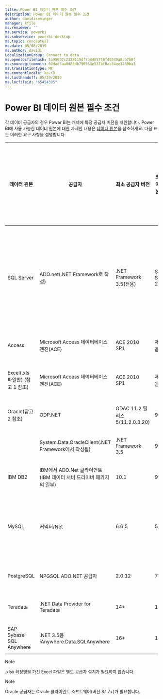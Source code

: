 ```yaml
---
title: Power BI 데이터 원본 필수 조건
description: Power BI 데이터 원본 필수 조건
author: davidiseminger
manager: kfile
ms.reviewer: ''
ms.service: powerbi
ms.subservice: powerbi-desktop
ms.topic: conceptual
ms.date: 05/08/2019
ms.author: davidi
LocalizationGroup: Connect to data
ms.openlocfilehash: 5a95607c2328115df7b4485756f40340a8cb7b0f
ms.sourcegitcommit: 60dad5aa0d85db790553e537bf8ac34ee3289ba3
ms.translationtype: MT
ms.contentlocale: ko-KR
ms.lasthandoff: 05/29/2019
ms.locfileid: "65454395"
---
```

# <a name="power-bi-data-source-prerequisites"></a>Power BI 데이터 원본 필수 조건
각 데이터 공급자의 경우 Power BI는 개체에 특정 공급자 버전을 지원합니다. Power BI에 사용 가능한 데이터 원본에 대한 자세한 내용은 [데이터 원본](desktop-data-sources.md)을 참조하세요. 다음 표는 이러한 요구 사항을 설명합니다.

| 데이터 원본 | 공급자 | 최소 공급자 버전 | 최소 데이터 원본 버전 | 지원되는 데이터 원본 개체 | 다운로드 링크 |
| --- | --- | --- | --- | --- | --- |
| SQL Server |ADO.net(.NET Framework로 작성) |.NET Framework 3.5(전용) |SQL Server 2005+ |테이블/뷰, 스칼라 함수, 테이블 함수 |.NET Framework 3.5 이상에 포함됨 |
| Access |Microsoft Access 데이터베이스 엔진(ACE) |ACE 2010 SP1 |제한 없음 |테이블/뷰 |[다운로드 링크](http://go.microsoft.com/fwlink/?linkid=285987&clcid=0x409) |
| Excel(.xls 파일만) (참고 1 참조) |Microsoft Access 데이터베이스 엔진(ACE) |ACE 2010 SP1 |제한 없음 |테이블, 시트 |[다운로드 링크](http://go.microsoft.com/fwlink/?linkid=285987&clcid=0x409) |
| Oracle(참고 2 참조) |ODP.NET |ODAC 11.2 릴리스 5(11.2.0.3.20) |9.x+ |테이블/뷰 |[다운로드 링크](http://go.microsoft.com/fwlink/?linkid=272376&clcid=0x409) |
| | System.Data.OracleClient(.NET Framework에서 작성됨) |.NET Framework 3.5 |9.x+ |테이블/뷰 |.NET Framework 3.5 이상에 포함됨 |
| IBM DB2 |IBM에서 ADO.Net 클라이언트(IBM 데이터 서버 드라이버 패키지의 일부) |10.1 |9.1+ |테이블/뷰 |[다운로드 링크](http://go.microsoft.com/fwlink/?linkid=274911&clcid=0x409) |
| MySQL |커넥터/Net |6.6.5 |5.1 |테이블/뷰, 스칼라 함수 |[다운로드 링크](http://go.microsoft.com/fwlink/?linkid=278885&clcid=0x409) |
| PostgreSQL |NPGSQL ADO.NET 공급자 |2.0.12 |7.4 |테이블/뷰 |[다운로드 링크](http://go.microsoft.com/fwlink/?linkid=282716&clcid=0x409) |
| Teradata |.NET Data Provider for Teradata |14+ |12+ |테이블/뷰 |[다운로드 링크](http://go.microsoft.com/fwlink/?linkid=278886&clcid=0x409) |
| SAP Sybase SQL Anywhere |.NET 3.5용 iAnywhere.Data.SQLAnywhere |16+ |16+ |테이블/뷰 |[다운로드 링크](http://go.microsoft.com/fwlink/?linkid=324846) |

>[!NOTE]
>.xlsx 확장명을 가진 Excel 파일은 별도 공급자 설치가 필요하지 않습니다.

>[!NOTE]
>Oracle 공급자는 Oracle 클라이언트 소프트웨어(버전 8.1.7+)가 필요합니다.
> 
> 


